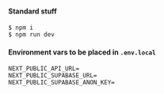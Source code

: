 #### Standard stuff

```
$ npm i
$ npm run dev
```

#### Environment vars to be placed in `.env.local`
```
NEXT_PUBLIC_API_URL=
NEXT_PUBLIC_SUPABASE_URL=
NEXT_PUBLIC_SUPABASE_ANON_KEY=
```
